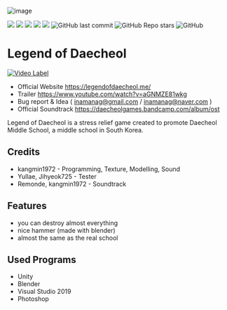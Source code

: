![image](https://user-images.githubusercontent.com/81474787/137589013-eb316788-b6a2-4feb-836c-814033668fa8.png)

[![](https://img.shields.io/badge/youtube-youtube-red.svg?logo=youtube)](https://www.youtube.com/channel/UCWrFvj14UJrPApqDN00-PGA)
[![](https://img.shields.io/badge/youtube-2020_daecheol_promo-red.svg?logo=youtube)](https://www.youtube.com/watch?v=fJfXoC-QEIM)
[![](https://img.shields.io/badge/Unity-2019.4.4f1-FFFFFF.svg?logo=unity)](https://unity.com/)
[![](https://img.shields.io/badge/Visual_Studio-2019-B266FF.svg?logo=visualstudio)](https://visualstudio.microsoft.com/)
![](https://img.shields.io/github/downloads/kangmin1972/Legend-of-Daecheol/total?color=blue&label=%EB%8B%A4%EC%9A%B4%EB%A1%9C%EB%93%9C%20%EC%88%98)
![GitHub last commit](https://img.shields.io/github/last-commit/kangmin1972/Legend-of-Daecheol)
![GitHub Repo stars](https://img.shields.io/github/stars/kangmin1972/Legend-of-Daecheol?style=social)
![GitHub](https://img.shields.io/github/license/kangmin1972/Legend-of-Daecheol)

# Legend of Daecheol

[![Video Label](https://user-images.githubusercontent.com/81474787/133871033-e401fd4e-6711-43b7-8bcd-dce5939ff22d.png)](https://www.youtube.com/watch?v=aGNMZE81wkg)

* Official Website https://legendofdaecheol.me/
* Trailer https://www.youtube.com/watch?v=aGNMZE81wkg
* Bug report & Idea ( inamanag@gmail.com / inamanag@naver.com )
* Official Soundtrack https://daecheolgames.bandcamp.com/album/ost

Legend of Daecheol is a stress relief game created to promote Daecheol Middle School, a middle school in South Korea.

## Credits

* kangmin1972 - Programming, Texture, Modelling, Sound
* Yullae, Jihyeok725 - Tester
* Remonde, kangmin1972 - Soundtrack

## Features

* you can destroy almost everything
* nice hammer (made with blender)
* almost the same as the real school

## Used Programs

* Unity
* Blender
* Visual Studio 2019
* Photoshop
